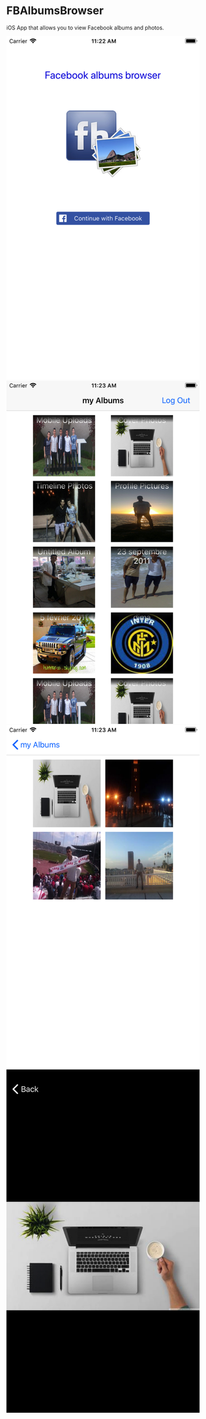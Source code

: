 # FBAlbumsBrowser

iOS App that allows you to view Facebook albums and photos.


![Screenshot 1](/screen/Screen_login.png?raw=true "Login")
![Screenshot 2](/screen/Screen_albums.png?raw=true "Albums")
![Screenshot 3](/screen/Screen_photos.png?raw=true "Photos")
![Screenshot 4](/screen/Screen_singlephoto.png?raw=true "Single photo")


